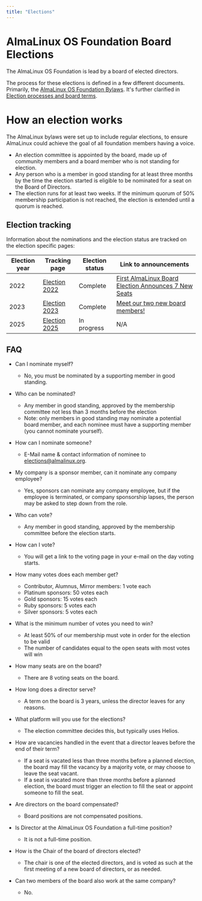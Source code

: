 ```yaml
---
title: "Elections"
---
```


# AlmaLinux OS Foundation Board Elections

The AlmaLinux OS Foundation is lead by a board of elected directors. 

The process for these elections is defined in a few different documents. Primarily, the [AlmaLinux OS Foundation Bylaws](https://almalinux.org/p/foundation-bylaws/). It's further clarified in [Election processes and board terms](foundation/elections/processesandterms).

# How an election works

The AlmaLinux bylaws were set up to include regular elections, to ensure AlmaLinux could achieve the goal of all foundation members having a voice.

- An election committee is appointed by the board, made up of community members and a board member who is not standing for election.
- Any person who is a member in good standing for at least three months by the time the election started is eligible to be nominated for a seat on the Board of Directors.
- The election runs for at least two weeks. If the minimum quorum of 50% membership participation is not reached, the election is extended until a quorum is reached.

## Election tracking

Information about the nominations and the election status are tracked on the election specific pages:

| Election year | Tracking page | Election status | Link to announcements |
| --------------- | ------------------  | ----------------- | ------------------------------- |
| 2022 | [Election 2022](/Election2022.html) | Complete | [First AlmaLinux Board Election Announces 7 New Seats](https://almalinux.org/blog/first-almalinux-board-election-announces-7-new-seats/) |
| 2023 | [Election 2023](/election2023.html) | Complete| [Meet our two new board members!](https://almalinux.org/blog/2023-12-19-jun-and-alex-join-board/)|
| 2025 | [Election 2025](/Election2025.html) | In progress| N/A|

## FAQ

- Can I nominate myself?
  - No, you must be nominated by a supporting member in good standing.

- Who can be nominated?
  - Any member in good standing, approved by the membership committee not less than 3 months before the election
  - Note: only members in good standing may nominate a potential board member, and each nominee must have a supporting member (you cannot nominate yourself).

- How can I nominate someone?
  - E-Mail name & contact information of nominee to [elections@almalinux.org](mailto:elections@almalinux.org).

- My company is a sponsor member, can it nominate any company employee?
  - Yes, sponsors can nominate any company employee, but if the employee is terminated, or company sponsorship lapses, the person may be asked to step down from the role.

- Who can vote?
  - Any member in good standing, approved by the membership committee before the election starts.

- How can I vote?
  - You will get a link to the voting page in your e-mail on the day voting starts.

- How many votes does each member get?
  - Contributor, Alumnus, Mirror members: 1 vote each
  - Platinum sponsors: 50 votes each
  - Gold sponsors: 15 votes each
  - Ruby sponsors: 5 votes each
  - Silver sponsors: 5 votes each

- What is the minimum number of votes you need to win?
  - At least 50% of our membership must vote in order for the election to be valid
  - The number of candidates equal to the open seats with most votes will win

- How many seats are on the board?
  - There are 8 voting seats on the board.

- How long does a director serve?
  - A term on the board is 3 years, unless the director leaves for any reasons.

- What platform will you use for the elections?
  - The election committee decides this, but typically uses Helios.

- How are vacancies handled in the event that a director leaves before the end of their term?
  - If a seat is vacated less than three months before a planned election, the board may fill the vacancy by a majority vote, or may choose to leave the seat vacant.
  - If a seat is vacated more than three months before a planned election, the board must trigger an election to fill the seat or appoint someone to fill the seat.

- Are directors on the board compensated?
  - Board positions are not compensated positions.

- Is Director at the AlmaLinux OS Foundation a full-time position?
  - It is not a full-time position.

- How is the Chair of the board of directors elected?
  - The chair is one of the elected directors, and is voted as such at the first meeting of a new board of directors, or as needed.

- Can two members of the board also work at the same company?
  - No.
